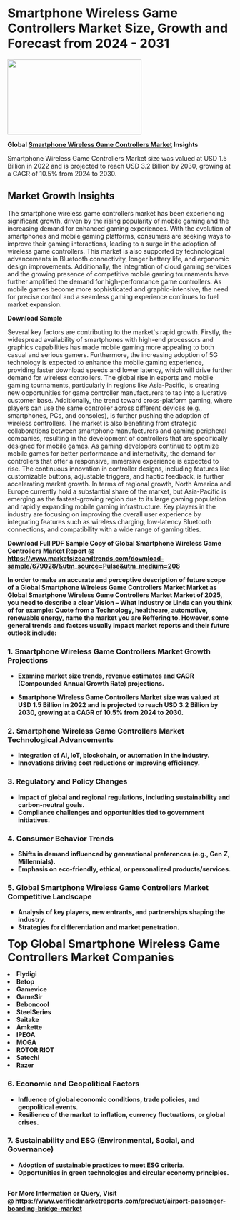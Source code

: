 <H1>Smartphone Wireless Game Controllers Market Size, Growth and Forecast from 2024 - 2031</H1><img class="aligncenter size-medium wp-image-584254" src="https://thirdeyenews.in/wp-content/uploads/2024/09/Global-Market-Research-300x168.jpeg" alt="" width="300" height="168" /><p><strong>Global&nbsp;<a href="https://www.marketsizeandtrends.com/download-sample/679028/&amp;utm_source=Pulse&amp;utm_medium=208">Smartphone Wireless Game Controllers Market</a> Insights</strong></p><p>Smartphone Wireless Game Controllers Market size was valued at USD 1.5 Billion in 2022 and is projected to reach USD 3.2 Billion by 2030, growing at a CAGR of 10.5% from 2024 to 2030.</p><p><h2>Market Growth Insights</h2> <p>The smartphone wireless game controllers market has been experiencing significant growth, driven by the rising popularity of mobile gaming and the increasing demand for enhanced gaming experiences. With the evolution of smartphones and mobile gaming platforms, consumers are seeking ways to improve their gaming interactions, leading to a surge in the adoption of wireless game controllers. This market is also supported by technological advancements in Bluetooth connectivity, longer battery life, and ergonomic design improvements. Additionally, the integration of cloud gaming services and the growing presence of competitive mobile gaming tournaments have further amplified the demand for high-performance game controllers. As mobile games become more sophisticated and graphic-intensive, the need for precise control and a seamless gaming experience continues to fuel market expansion.</p> <p><strong>Download Sample</strong></p> <p>Several key factors are contributing to the market's rapid growth. Firstly, the widespread availability of smartphones with high-end processors and graphics capabilities has made mobile gaming more appealing to both casual and serious gamers. Furthermore, the increasing adoption of 5G technology is expected to enhance the mobile gaming experience, providing faster download speeds and lower latency, which will drive further demand for wireless controllers. The global rise in esports and mobile gaming tournaments, particularly in regions like Asia-Pacific, is creating new opportunities for game controller manufacturers to tap into a lucrative customer base. Additionally, the trend toward cross-platform gaming, where players can use the same controller across different devices (e.g., smartphones, PCs, and consoles), is further pushing the adoption of wireless controllers. The market is also benefiting from strategic collaborations between smartphone manufacturers and gaming peripheral companies, resulting in the development of controllers that are specifically designed for mobile games. As gaming developers continue to optimize mobile games for better performance and interactivity, the demand for controllers that offer a responsive, immersive experience is expected to rise. The continuous innovation in controller designs, including features like customizable buttons, adjustable triggers, and haptic feedback, is further accelerating market growth. In terms of regional growth, North America and Europe currently hold a substantial share of the market, but Asia-Pacific is emerging as the fastest-growing region due to its large gaming population and rapidly expanding mobile gaming infrastructure. Key players in the industry are focusing on improving the overall user experience by integrating features such as wireless charging, low-latency Bluetooth connections, and compatibility with a wide range of gaming titles. <p><strong></p><p><span class=""><strong>Download Full PDF Sample Copy of Global Smartphone Wireless Game Controllers Market Report</strong> @ <a href="https://www.marketsizeandtrends.com/download-sample/679028/&amp;utm_source=Pulse&amp;utm_medium=208" target="_blank">https://www.marketsizeandtrends.com/download-sample/679028/&amp;utm_source=Pulse&amp;utm_medium=208</a></span></p><p>In order to make an accurate and perceptive description of future scope of a Global&nbsp;Smartphone Wireless Game Controllers Market Market as Global&nbsp;Smartphone Wireless Game Controllers Market Market of 2025, you need to describe a clear Vision &ndash; What Industry or Linda can you think of for example: Quote from a Technology, healthcare, automotive, renewable energy, name the market you are Reffering to. However, some general trends and factors usually impact market reports and their future outlook include:</p><h3>1.&nbsp;<strong>Smartphone Wireless Game Controllers Market Growth Projections</strong></h3><ul><li>Examine market size trends, revenue estimates and CAGR (Compounded Annual Growth Rate) projections.</li><li><p>Smartphone Wireless Game Controllers Market size was valued at USD 1.5 Billion in 2022 and is projected to reach USD 3.2 Billion by 2030, growing at a CAGR of 10.5% from 2024 to 2030.</p></li></ul><h3>2.&nbsp;<strong>Smartphone Wireless Game Controllers Market Technological Advancements</strong></h3><ul><li>Integration of AI, IoT, blockchain, or automation in the industry.</li><li>Innovations driving cost reductions or improving efficiency.</li></ul><h3>3.&nbsp;<strong>Regulatory and Policy Changes</strong></h3><ul><li>Impact of global and regional regulations, including sustainability and carbon-neutral goals.</li><li>Compliance challenges and opportunities tied to government initiatives.</li></ul><h3>4.&nbsp;<strong>Consumer Behavior Trends</strong></h3><ul><li>Shifts in demand influenced by generational preferences (e.g., Gen Z, Millennials).</li><li>Emphasis on eco-friendly, ethical, or personalized products/services.</li></ul><h3>5.&nbsp;<strong>Global Smartphone Wireless Game Controllers Market Competitive Landscape</strong></h3><ul><li>Analysis of key players, new entrants, and partnerships shaping the industry.</li><li>Strategies for differentiation and market penetration.</li></ul><p data-pm-slice="1 1 []"><span style="color: inherit; font-family: inherit; font-size: 25px;">Top Global Smartphone Wireless Game Controllers Market Companies</span></p><div class="" data-test-id=""><p><li>Flydigi</li><li> Betop</li><li> Gamevice</li><li> GameSir</li><li> Beboncool</li><li> SteelSeries</li><li> Saitake</li><li> Amkette</li><li> IPEGA</li><li> MOGA</li><li> ROTOR RIOT</li><li> Satechi</li><li> Razer</li></p></div><h3>6.&nbsp;<strong>Economic and Geopolitical Factors</strong></h3><ul><li>Influence of global economic conditions, trade policies, and geopolitical events.</li><li>Resilience of the market to inflation, currency fluctuations, or global crises.</li></ul><h3>7.&nbsp;<strong>Sustainability and ESG (Environmental, Social, and Governance)</strong></h3><ul><li>Adoption of sustainable practices to meet ESG criteria.</li><li>Opportunities in green technologies and circular economy principles.</li></ul><h2><strong style="font-size: 14px;">For More Information or Query, Visit @&nbsp;</strong><a style="background-color: #ffffff; font-size: 14px;" href="https://www.marketsizeandtrends.com/report/smartphone-wireless-game-controllers-market/" target="_blank">https://www.verifiedmarketreports.com/product/airport-passenger-boarding-bridge-market</a></h2>
